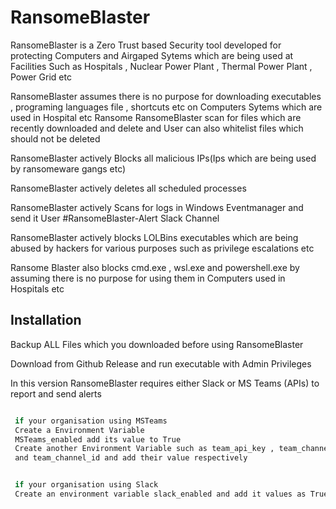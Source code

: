 
# RansomeBlaster

RansomeBlaster is a Zero Trust based Security tool developed for protecting Computers and Airgaped Sytems which are being used at Facilities Such as Hospitals , Nuclear Power Plant , Thermal Power Plant , Power Grid etc

RansomeBlaster assumes there is no purpose for downloading executables , programing languages file , shortcuts etc on Computers Sytems which are used in Hospital etc 
Ransome
RansomeBlaster scan for files which are recently downloaded and delete and User can also whitelist files which should not be deleted

RansomeBlaster actively Blocks all malicious IPs(Ips which are being used by ransomeware gangs etc)

RansomeBlaster actively deletes all scheduled processes

RansomeBlaster actively Scans for logs in Windows Eventmanager and send it User #RansomeBlaster-Alert Slack Channel 

RansomeBlaster actively blocks LOLBins executables which are being abused by hackers for various purposes such as privilege escalations etc

Ransome Blaster also blocks cmd.exe , wsl.exe and powershell.exe by assuming there is no purpose for using them in Computers used in Hospitals etc

## Installation
Backup ALL Files which you downloaded before using RansomeBlaster

Download from Github Release and run executable with Admin Privileges 

In this version RansomeBlaster requires either Slack or MS Teams (APIs) to report and send alerts

```bash

 if your organisation using MSTeams
 Create a Environment Variable 
 MSTeams_enabled add its value to True 
 Create another Environment Variable such as team_api_key , team_channel
 and team_channel_id and add their value respectively 


 if your organisation using Slack
 Create an environment variable slack_enabled and add it values as True and Create a another Environment variable slack_api_key and add its value


```
    
